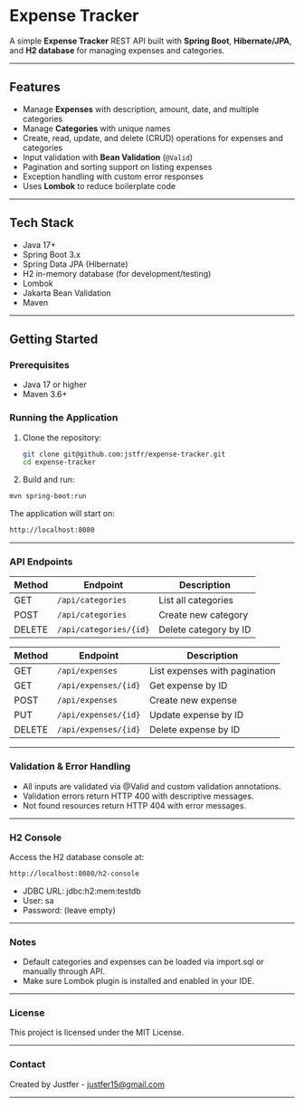 # Expense Tracker

A simple **Expense Tracker** REST API built with **Spring Boot**, **Hibernate/JPA**, and **H2 database** for managing expenses and categories.

---

## Features

- Manage **Expenses** with description, amount, date, and multiple categories
- Manage **Categories** with unique names
- Create, read, update, and delete (CRUD) operations for expenses and categories
- Input validation with **Bean Validation** (`@Valid`)
- Pagination and sorting support on listing expenses
- Exception handling with custom error responses
- Uses **Lombok** to reduce boilerplate code

---

## Tech Stack

- Java 17+
- Spring Boot 3.x
- Spring Data JPA (Hibernate)
- H2 in-memory database (for development/testing)
- Lombok
- Jakarta Bean Validation
- Maven

---

## Getting Started

### Prerequisites

- Java 17 or higher
- Maven 3.6+

### Running the Application

1. Clone the repository:
   ```bash
   git clone git@github.com:jstfr/expense-tracker.git
   cd expense-tracker
   ```
 2. Build and run:
   ```bash
   mvn spring-boot:run
   ```
   The application will start on: 
   ```bash
   http://localhost:8080
   ```
---
### API Endpoints
| Method | Endpoint               | Description           |
| ------ | ---------------------- | --------------------- |
| GET    | `/api/categories`      | List all categories   |
| POST   | `/api/categories`      | Create new category   |
| DELETE | `/api/categories/{id}` | Delete category by ID |


| Method | Endpoint             | Description                   |
| ------ | -------------------- | ----------------------------- |
| GET    | `/api/expenses`      | List expenses with pagination |
| GET    | `/api/expenses/{id}` | Get expense by ID             |
| POST   | `/api/expenses`      | Create new expense            |
| PUT    | `/api/expenses/{id}` | Update expense by ID          |
| DELETE | `/api/expenses/{id}` | Delete expense by ID          |

---
### Validation & Error Handling
- All inputs are validated via @Valid and custom validation annotations.
- Validation errors return HTTP 400 with descriptive messages.
- Not found resources return HTTP 404 with error messages.
---
### H2 Console
Access the H2 database console at:
```bash
http://localhost:8080/h2-console
```
- JDBC URL: jdbc:h2:mem:testdb
- User: sa
- Password: (leave empty)
---
### Notes
- Default categories and expenses can be loaded via import.sql or manually through API.
- Make sure Lombok plugin is installed and enabled in your IDE.
---
### License
This project is licensed under the MIT License.

---
### Contact
Created by Justfer - justfer15@gmail.com

---

